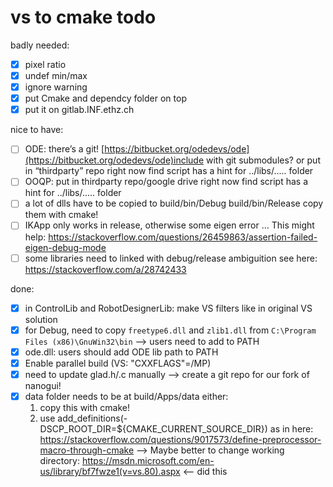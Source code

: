 # vs to cmake todo

badly needed:
- [x] pixel ratio 
- [x] undef min/max
- [x] ignore warning
- [x] put Cmake and dependcy folder on top
- [x] put it on gitlab.INF.ethz.ch

nice to have:
- [ ] ODE: 
  there’s a git! [https://bitbucket.org/odedevs/ode](https://bitbucket.org/odedevs/ode)include with git submodules?
  or put in “thirdparty” repo
  right now find script has a hint for ../libs/..... folder
- [ ] OOQP:
  put in thirdparty repo/google drive
  right now find script has a hint for ../libs/..... folder
- [ ] a lot of dlls have to be copied to build/bin/Debug build/bin/Release
  copy them with cmake!
- [ ] IKApp only works in release, otherwise some eigen error ...
    This might help: https://stackoverflow.com/questions/26459863/assertion-failed-eigen-debug-mode
- [ ] some libraries need to linked with debug/release ambiguition
    see here: https://stackoverflow.com/a/28742433

done:
- [x] in ControlLib and RobotDesignerLib: make VS filters like in original VS solution
- [x] for Debug, need to copy `freetype6.dll`  and  `zlib1.dll` from `C:\Program Files (x86)\GnuWin32\bin`
  --> users need to add to PATH
- [x] ode.dll: users should add ODE lib path to PATH
- [x] Enable parallel build (VS: "CXXFLAGS"=/MP)
- [x] need to update glad.h/.c manually
  --> create a git repo for our fork of nanogui!
- [x] data folder needs to be at build/Apps/data
  either:
  1. copy this with cmake! 
  2. use add_definitions(-DSCP_ROOT_DIR=${CMAKE_CURRENT_SOURCE_DIR}) as in here: https://stackoverflow.com/questions/9017573/define-preprocessor-macro-through-cmake
  --> Maybe better to change working directory: https://msdn.microsoft.com/en-us/library/bf7fwze1(v=vs.80).aspx
  <-- did this